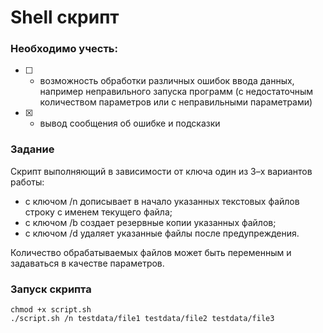 # Shell скрипт 

### Необходимо учесть: 

- [ ] - возможность обработки различных ошибок ввода данных, например неправильного запуска программ (с недостаточным количеством параметров или с неправильными параметрами)
- [x] - вывод сообщения об ошибке и подсказки

### Задание
Скрипт выполняющий в зависимости от ключа один из 3–х вариантов работы:

- с ключом /n дописывает в начало указанных текстовых файлов строку с именем текущего файла;
- с ключом /b создает резервные копии указанных файлов;
- с ключом /d удаляет указанные файлы после предупреждения.

Количество обрабатываемых файлов может быть переменным и задаваться в качестве параметров.

### Запуск скрипта
    chmod +x script.sh
    ./script.sh /n testdata/file1 testdata/file2 testdata/file3